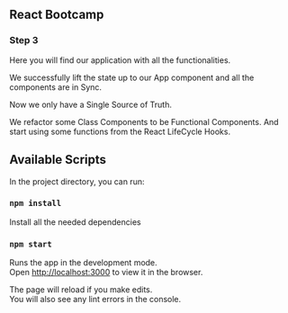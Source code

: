 ## React Bootcamp

### Step  3

Here you will find our application with all the functionalities.

We successfully lift the state up to our App component and all the components are in Sync.

Now we only have a Single Source of Truth.

We refactor some Class Components to be Functional Components. And start using some functions from the React LifeCycle Hooks.
 
 

## Available Scripts

In the project directory, you can run:

### `npm install`

Install all the needed dependencies 


### `npm start`

Runs the app in the development mode.<br />
Open [http://localhost:3000](http://localhost:3000) to view it in the browser.

The page will reload if you make edits.<br />
You will also see any lint errors in the console.
